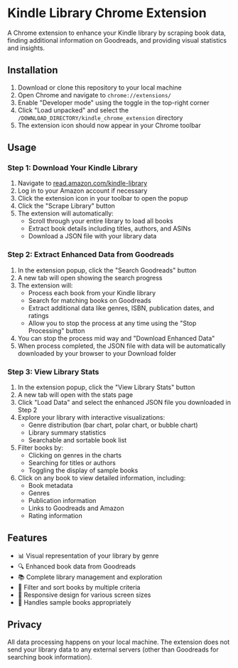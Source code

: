 # Kindle Library Chrome Extension

A Chrome extension to enhance your Kindle library by scraping book data, finding additional information on Goodreads, and providing visual statistics and insights.

## Installation

1. Download or clone this repository to your local machine
2. Open Chrome and navigate to `chrome://extensions/`
3. Enable "Developer mode" using the toggle in the top-right corner
4. Click "Load unpacked" and select the `/DOWNLOAD_DIRECTORY/kindle_chrome_extension` directory
5. The extension icon should now appear in your Chrome toolbar

## Usage

### Step 1: Download Your Kindle Library

1. Navigate to [read.amazon.com/kindle-library](https://read.amazon.com/kindle-library)
2. Log in to your Amazon account if necessary
3. Click the extension icon in your toolbar to open the popup
4. Click the "Scrape Library" button
5. The extension will automatically:
   - Scroll through your entire library to load all books
   - Extract book details including titles, authors, and ASINs
   - Download a JSON file with your library data

### Step 2: Extract Enhanced Data from Goodreads

1. In the extension popup, click the "Search Goodreads" button
2. A new tab will open showing the search progress
3. The extension will:
   - Process each book from your Kindle library
   - Search for matching books on Goodreads
   - Extract additional data like genres, ISBN, publication dates, and ratings
   - Allow you to stop the process at any time using the "Stop Processing" button
4. You can stop the process mid way and "Download Enhanced Data"
5. When process completed,  the JSON file with data will be automatically downloaded by your browser to your Download folder 


### Step 3: View Library Stats

1. In the extension popup, click the "View Library Stats" button
2. A new tab will open with the stats page
3. Click "Load Data" and select the enhanced JSON file you downloaded in Step 2
4. Explore your library with interactive visualizations:
   - Genre distribution (bar chart, polar chart, or bubble chart)
   - Library summary statistics
   - Searchable and sortable book list
5. Filter books by:
   - Clicking on genres in the charts
   - Searching for titles or authors
   - Toggling the display of sample books
6. Click on any book to view detailed information, including:
   - Book metadata
   - Genres
   - Publication information
   - Links to Goodreads and Amazon
   - Rating information

## Features

- 📊 Visual representation of your library by genre
- 🔍 Enhanced book data from Goodreads
- 📚 Complete library management and exploration
- 🔖 Filter and sort books by multiple criteria
- 📱 Responsive design for various screen sizes
- 🔄 Handles sample books appropriately

## Privacy

All data processing happens on your local machine. The extension does not send your library data to any external servers (other than Goodreads for searching book information).
